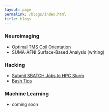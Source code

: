 ```yaml
---
layout: page
permalink: /blogs/index.html
title: blogs
---
```


### Neuroimaging

- [Optimal TMS Coil Orientation](https://classic-comb-130.notion.site/Optimal-TMS-Coil-Orientation-67cead69b489400e82980f61b68994c1?pvs=4)
- SUMA-AFNI Surface-Based Analysis (writing)

### Hacking

- [Submit SBATCH Jobs to HPC Slurm](https://classic-comb-130.notion.site/Submit-Jobs-to-HPC-Slurm-34dfb2417fa0407da32dae4002401d5e?pvs=4)
- [Bash Tips](https://classic-comb-130.notion.site/ssh-Issues-baa2e0ac79a54d108c5ace253c709eca?pvs=4)

### Machine Learning

- coming soon


<br>
